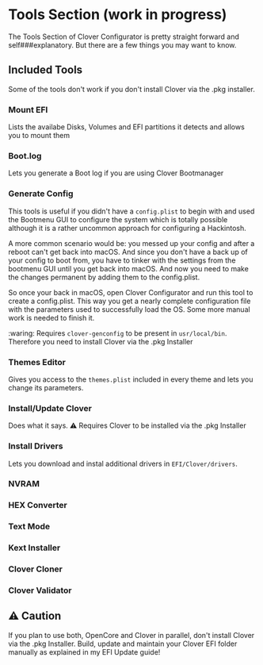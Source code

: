 # Tools Section (work in progress)
The Tools Section of Clover Configurator is pretty straight forward and self###explanatory. But there are a few things you may want to know.

## Included Tools
Some of the tools don't work if you don't install Clover via the .pkg installer. 

### Mount EFI
Lists the availabe Disks, Volumes and EFI partitions it detects and allows you to mount them

### Boot.log
Lets you generate a Boot log if you are using Clover Bootmanager

### Generate Config
This tools is useful if you didn't have a `config.plist` to begin with and used the Bootmenu GUI to configure the system which is totally possible although it is a rather uncommon approach for configuring a Hackintosh. 

A more common scenario would be: you messed up your config and after a reboot can't get back into macOS. And since you don't have a back up of your config to boot from, you have to tinker with the settings from the bootmenu GUI until you get back into macOS. And now you need to make the changes permanent by adding them to the config.plist.

So once your back in macOS, open Clover Configurator and run this tool to create a config.plist. This way you get a nearly complete configuration file with the parameters used to successfully load the OS. Some more manual work is needed to finish it.

:waring: Requires `clover-genconfig` to be present in `usr/local/bin`. Therefore you need to install Clover via the .pkg Installer

### Themes Editor
Gives you access to the `themes.plist` included in every theme and lets you change its parameters.

### Install/Update Clover
Does what it says. :warning: Requires Clover to be installed via the .pkg Installer

### Install Drivers
Lets you download and instal additional drivers in `EFI/Clover/drivers`.

### NVRAM

### HEX Converter

### Text Mode

### Kext Installer

### Clover Cloner

### Clover Validator

## :warning: Caution
If you plan to use both, OpenCore and Clover in parallel, don't install Clover via the .pkg Installer. Build, update and maintain your Clover EFI folder manually as explained in my EFI Update guide! 

